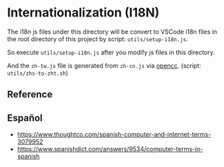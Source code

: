 # Internationalization (I18N)

The i18n js files under this directory will be convert to VSCode i18n files in the root directory of this project by script: `utils/setup-i18n.js`.

So execute `utils/setup-i18n.js` after you modify js files in this directory.

And the `zh-tw.js` file is generated from `zh-cn.js` via [opencc]. (script: `utils/zhs-to-zht.sh`)

## Reference

## Español

- <https://www.thoughtco.com/spanish-computer-and-internet-terms-3079952>
- <https://www.spanishdict.com/answers/9534/computer-terms-in-spanish>

[opencc]: https://github.com/BYVoid/OpenCC
